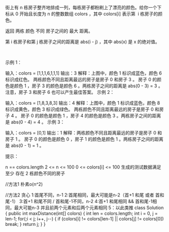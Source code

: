 街上有 n 栋房子整齐地排成一列，每栋房子都粉刷上了漂亮的颜色。给你一个下标从 0 开始且长度为 n 的整数数组 colors ，其中 colors[i] 表示第  i 栋房子的颜色。

返回 两栋 颜色 不同 房子之间的 最大 距离。

第 i 栋房子和第 j 栋房子之间的距离是 abs(i - j) ，其中 abs(x) 是 x 的绝对值。

 

示例 1：



输入：colors = [1,1,1,6,1,1,1]
输出：3
解释：上图中，颜色 1 标识成蓝色，颜色 6 标识成红色。
两栋颜色不同且距离最远的房子是房子 0 和房子 3 。
房子 0 的颜色是颜色 1 ，房子 3 的颜色是颜色 6 。两栋房子之间的距离是 abs(0 - 3) = 3 。
注意，房子 3 和房子 6 也可以产生最佳答案。
示例 2：



输入：colors = [1,8,3,8,3]
输出：4
解释：上图中，颜色 1 标识成蓝色，颜色 8 标识成黄色，颜色 3 标识成绿色。
两栋颜色不同且距离最远的房子是房子 0 和房子 4 。
房子 0 的颜色是颜色 1 ，房子 4 的颜色是颜色 3 。两栋房子之间的距离是 abs(0 - 4) = 4 。
示例 3：

输入：colors = [0,1]
输出：1
解释：两栋颜色不同且距离最远的房子是房子 0 和房子 1 。
房子 0 的颜色是颜色 0 ，房子 1 的颜色是颜色 1 。两栋房子之间的距离是 abs(0 - 1) = 1 。
 

提示：

n == colors.length
2 <= n <= 100
0 <= colors[i] <= 100
生成的测试数据满足 至少 存在 2 栋颜色不同的房子

//方法1  朴素o(n^2)


//方法2  贪心
1:首尾不同，n-1
2:首尾相同，最大可能是n-2（首+1 和尾  或者  首和尾-1）
	3:首+1 和尾不同 / 首和尾-1不同，n-2
	4:首+1 和尾相同 && 首和尾-1相同，最大可能n-3 并且前两个元素和后两个元素相同
		5：以此类推
class Solution {
    public int maxDistance(int[] colors) {
        int len = colors.length;
        int i = 0, j = len-1;
        for(;i < j; i++, j--) {
            if (colors[i] != colors[len-1] || colors[j] != colors[0]) break;
        }
        return j;
    }
}